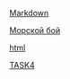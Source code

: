   [Markdown](Markdown.md)

  [Морской бой](battleship.html)
  
  [html](Html.html)
  
  [TASK4](TASK4.md)
